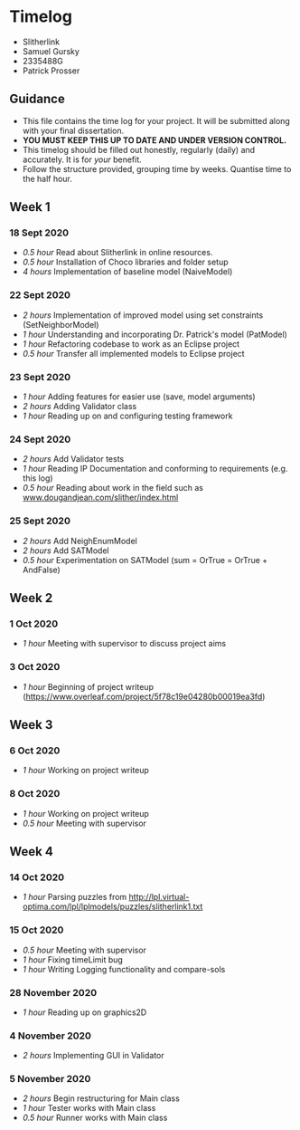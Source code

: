 # Timelog

* Slitherlink
* Samuel Gursky
* 2335488G
* Patrick Prosser

## Guidance

* This file contains the time log for your project. It will be submitted along with your final dissertation.
* **YOU MUST KEEP THIS UP TO DATE AND UNDER VERSION CONTROL.**
* This timelog should be filled out honestly, regularly (daily) and accurately. It is for *your* benefit.
* Follow the structure provided, grouping time by weeks.  Quantise time to the half hour.

## Week 1

### 18 Sept 2020

* *0.5 hour* Read about Slitherlink in online resources.
* *0.5 hour* Installation of Choco libraries and folder setup
* *4 hours* Implementation of baseline model (NaiveModel)

### 22 Sept 2020

* *2 hours* Implementation of improved model using set constraints (SetNeighborModel)
* *1 hour* Understanding and incorporating Dr. Patrick's model (PatModel)
* *1 hour* Refactoring codebase to work as an Eclipse project
* *0.5 hour* Transfer all implemented models to Eclipse project

### 23 Sept 2020

* *1 hour* Adding features for easier use (save, model arguments)
* *2 hours* Adding Validator class
* *1 hour* Reading up on and configuring testing framework

### 24 Sept 2020

* *2 hours* Add Validator tests
* *1 hour* Reading IP Documentation and conforming to requirements (e.g. this log)
* *0.5 hour* Reading about work in the field such as www.dougandjean.com/slither/index.html

### 25 Sept 2020

* *2 hours* Add NeighEnumModel
* *2 hours* Add SATModel
* *0.5 hour* Experimentation on SATModel (sum = OrTrue = OrTrue + AndFalse)

## Week 2

### 1 Oct 2020
* *1 hour* Meeting with supervisor to discuss project aims

### 3 Oct 2020
* *1 hour* Beginning of project writeup (https://www.overleaf.com/project/5f78c19e04280b00019ea3fd)

## Week 3

### 6 Oct 2020
* *1 hour* Working on project writeup

### 8 Oct 2020
* *1 hour* Working on project writeup
* *0.5 hour* Meeting with supervisor 

## Week 4

### 14 Oct 2020
* *1 hour* Parsing puzzles from http://lpl.virtual-optima.com/lpl/lplmodels/puzzles/slitherlink1.txt

### 15 Oct 2020
* *0.5 hour* Meeting with supervisor
* *1 hour* Fixing timeLimit bug
* *1 hour* Writing Logging functionality and compare-sols

### 28 November 2020
* *1 hour* Reading up on graphics2D

### 4 November 2020
* *2 hours* Implementing GUI in Validator

### 5 November 2020
* *2 hours* Begin restructuring for Main class
* *1 hour* Tester works with Main class
* *0.5 hour* Runner works with Main class
